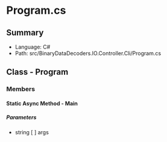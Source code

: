 ﻿# Program.cs

## Summary

* Language: C#
* Path: src/BinaryDataDecoders.IO.Controller.Cli/Program.cs

## Class - Program

### Members

#### Static Async Method - Main

#####  Parameters

 - string [  ] args 

